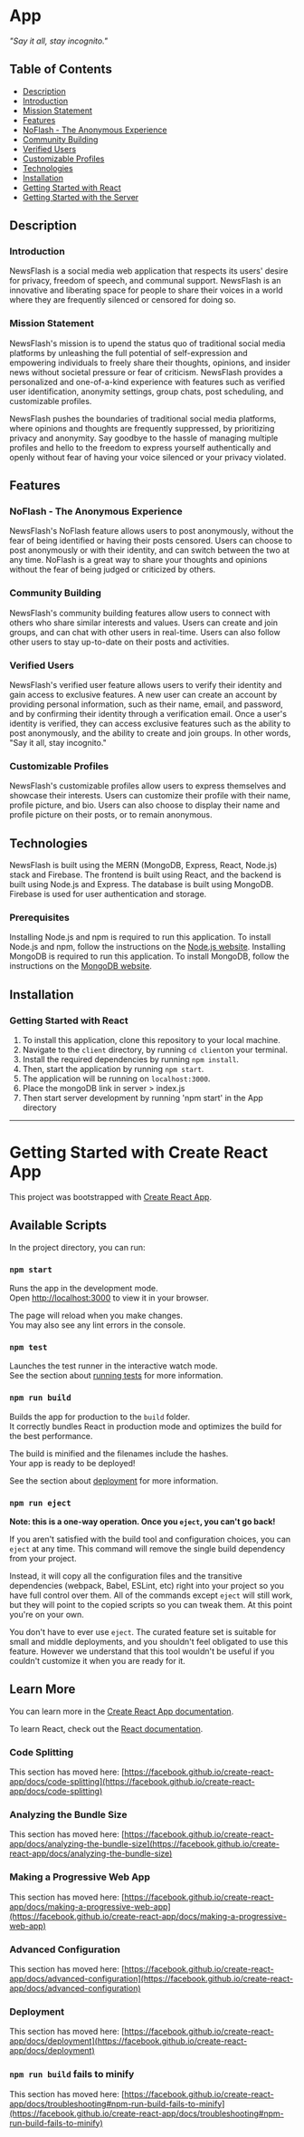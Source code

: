 # App

_"Say it all, stay incognito."_

## Table of Contents

- [Description](#description)
- [Introduction](#introduction)
- [Mission Statement](#mission-statement)
- [Features](#features)
- [NoFlash - The Anonymous Experience](#noflash---the-anonymous-experience)
- [Community Building](#community-building)
- [Verified Users](#verified-users)
- [Customizable Profiles](#customizable-profiles)
- [Technologies](#technologies)
- [Installation](#installation)
- [Getting Started with React](#getting-started-with-react)
- [Getting Started with the Server](#getting-started-with-the-server)

## Description

### Introduction

NewsFlash is a social media web application that respects its users' desire for privacy, freedom of speech, and communal
support. NewsFlash is an innovative and liberating space for people to share their voices in a world where they are frequently
silenced or censored for doing so.

### Mission Statement

NewsFlash's mission is to upend the status quo of traditional social media platforms by unleashing the full potential of
self-expression and empowering individuals to freely share their thoughts, opinions, and insider news without societal
pressure or fear of criticism. NewsFlash provides a personalized and one-of-a-kind experience with features such as verified
user identification, anonymity settings, group chats, post scheduling, and customizable profiles.

NewsFlash pushes the boundaries of traditional social media platforms, where opinions and thoughts are frequently suppressed,
by prioritizing privacy and anonymity. Say goodbye to the hassle of managing multiple profiles and hello to the freedom
to express yourself authentically and openly without fear of having your voice silenced or your privacy violated.

## Features

### NoFlash - The Anonymous Experience

NewsFlash's NoFlash feature allows users to post anonymously, without the fear of being identified or having their posts
censored. Users can choose to post anonymously or with their identity, and can switch between the two at any time.
NoFlash is a great way to share your thoughts and opinions without the fear of being judged or criticized by others.

### Community Building

NewsFlash's community building features allow users to connect with others who share similar interests and values. Users can
create and join groups, and can chat with other users in real-time. Users can also follow other users to stay up-to-date
on their posts and activities.

### Verified Users

NewsFlash's verified user feature allows users to verify their identity and gain access to exclusive features. A new user can
create an account by providing personal information, such as their name, email, and password, and by confirming their
identity through a verification email. Once a user's identity is verified, they can access exclusive features such as
the ability to post anonymously, and the ability to create and join groups. In other words, "Say it all, stay
incognito."

### Customizable Profiles

NewsFlash's customizable profiles allow users to express themselves and showcase their interests. Users can customize their
profile with their name, profile picture, and bio. Users can also choose to display their name and profile picture on
their posts, or to remain anonymous.

## Technologies

NewsFlash is built using the MERN (MongoDB, Express, React, Node.js) stack and Firebase. The frontend is built using React,
and the backend is built using Node.js and Express. The database is built using MongoDB. Firebase is used for user
authentication and storage.

### Prerequisites

Installing Node.js and npm is required to run this application. To install Node.js and npm, follow the instructions on
the [Node.js website](https://nodejs.org/en/download/).
Installing MongoDB is required to run this application. To install MongoDB, follow the instructions on
the [MongoDB website](https://docs.mongodb.com/manual/installation/).

## Installation

### Getting Started with React

1. To install this application, clone this repository to your local machine.
2. Navigate to the `client` directory, by running `cd client`on your terminal.
3. Install the required dependencies by running `npm install`.
3. Then, start the application by running `npm start`.
4. The application will be running on `localhost:3000`.
5. Place the mongoDB link in server > index.js
6. Then start server development by running 'npm start' in the App directory

---

# Getting Started with Create React App

This project was bootstrapped with [Create React App](https://github.com/facebook/create-react-app).

## Available Scripts

In the project directory, you can run:

### `npm start`

Runs the app in the development mode.\
Open [http://localhost:3000](http://localhost:3000) to view it in your browser.

The page will reload when you make changes.\
You may also see any lint errors in the console.

### `npm test`

Launches the test runner in the interactive watch mode.\
See the section about [running tests](https://facebook.github.io/create-react-app/docs/running-tests) for more
information.

### `npm run build`

Builds the app for production to the `build` folder.\
It correctly bundles React in production mode and optimizes the build for the best performance.

The build is minified and the filenames include the hashes.\
Your app is ready to be deployed!

See the section about [deployment](https://facebook.github.io/create-react-app/docs/deployment) for more information.

### `npm run eject`

**Note: this is a one-way operation. Once you `eject`, you can't go back!**

If you aren't satisfied with the build tool and configuration choices, you can `eject` at any time. This command will
remove the single build dependency from your project.

Instead, it will copy all the configuration files and the transitive dependencies (webpack, Babel, ESLint, etc) right
into your project so you have full control over them. All of the commands except `eject` will still work, but they will
point to the copied scripts so you can tweak them. At this point you're on your own.

You don't have to ever use `eject`. The curated feature set is suitable for small and middle deployments, and you
shouldn't feel obligated to use this feature. However we understand that this tool wouldn't be useful if you couldn't
customize it when you are ready for it.

## Learn More

You can learn more in
the [Create React App documentation](https://facebook.github.io/create-react-app/docs/getting-started).

To learn React, check out the [React documentation](https://reactjs.org/).

### Code Splitting

This section has moved
here: [https://facebook.github.io/create-react-app/docs/code-splitting](https://facebook.github.io/create-react-app/docs/code-splitting)

### Analyzing the Bundle Size

This section has moved
here: [https://facebook.github.io/create-react-app/docs/analyzing-the-bundle-size](https://facebook.github.io/create-react-app/docs/analyzing-the-bundle-size)

### Making a Progressive Web App

This section has moved
here: [https://facebook.github.io/create-react-app/docs/making-a-progressive-web-app](https://facebook.github.io/create-react-app/docs/making-a-progressive-web-app)

### Advanced Configuration

This section has moved
here: [https://facebook.github.io/create-react-app/docs/advanced-configuration](https://facebook.github.io/create-react-app/docs/advanced-configuration)

### Deployment

This section has moved
here: [https://facebook.github.io/create-react-app/docs/deployment](https://facebook.github.io/create-react-app/docs/deployment)

### `npm run build` fails to minify

This section has moved
here: [https://facebook.github.io/create-react-app/docs/troubleshooting#npm-run-build-fails-to-minify](https://facebook.github.io/create-react-app/docs/troubleshooting#npm-run-build-fails-to-minify)
